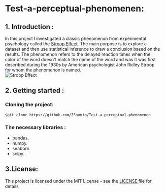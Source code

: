 # Test-a-perceptual-phenomenen:

## 1. Introduction :
In this project I investigated a classic phenomenon from experimental psychology called the [Stroop Effect](https://en.wikipedia.org/wiki/Stroop_effect).
The main purpose is to explore a dataset and then use  statistical inference to draw a conclusion based on the results.
The phenomenon refers to the delayed reaction times when the color of the word doesn't match the name of the word and was  It was first described during the 1930s by American psychologist John Ridley Stroop for whom the phenomenon is named.<br> 
![Stroop Effect](https://github.com/ZSoumia/Test-a-perceptual-phenomenen/tree/master/images/stroop.jpg)
## 2. Getting started :

### Cloning the project:
`
$git clone https://github.com/ZSoumia/Test-a-perceptual-phenomenen 
`
### The necessary libraries : 
- pandas.
- numpy.
- seaborn.
- scipy.

## 3.License: 
This project is licensed under the MIT License - see the [LICENSE ](https://github.com/ZSoumia/A-B-test-for-an-e_commerce-website/blob/master/LICENSE) file for details
